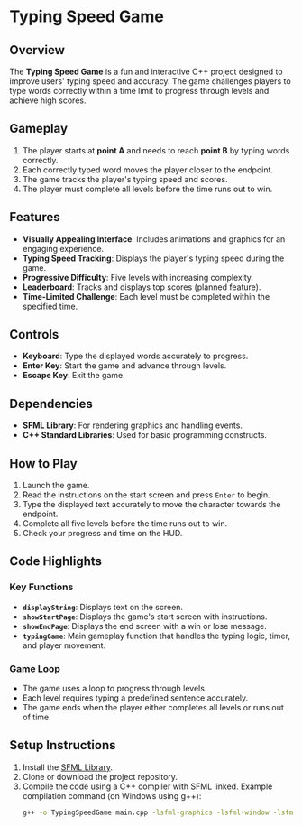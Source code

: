 # Typing Speed Game

## Overview
The **Typing Speed Game** is a fun and interactive C++ project designed to improve users' typing speed and accuracy. The game challenges players to type words correctly within a time limit to progress through levels and achieve high scores.

## Gameplay
1. The player starts at **point A** and needs to reach **point B** by typing words correctly.
2. Each correctly typed word moves the player closer to the endpoint.
3. The game tracks the player's typing speed and scores.
4. The player must complete all levels before the time runs out to win.

## Features
- **Visually Appealing Interface**: Includes animations and graphics for an engaging experience.
- **Typing Speed Tracking**: Displays the player's typing speed during the game.
- **Progressive Difficulty**: Five levels with increasing complexity.
- **Leaderboard**: Tracks and displays top scores (planned feature).
- **Time-Limited Challenge**: Each level must be completed within the specified time.

## Controls
- **Keyboard**: Type the displayed words accurately to progress.
- **Enter Key**: Start the game and advance through levels.
- **Escape Key**: Exit the game.

## Dependencies
- **SFML Library**: For rendering graphics and handling events.
- **C++ Standard Libraries**: Used for basic programming constructs.

## How to Play
1. Launch the game.
2. Read the instructions on the start screen and press `Enter` to begin.
3. Type the displayed text accurately to move the character towards the endpoint.
4. Complete all five levels before the time runs out to win.
5. Check your progress and time on the HUD.

## Code Highlights
### Key Functions
- **`displayString`**: Displays text on the screen.
- **`showStartPage`**: Displays the game's start screen with instructions.
- **`showEndPage`**: Displays the end screen with a win or lose message.
- **`typingGame`**: Main gameplay function that handles the typing logic, timer, and player movement.

### Game Loop
- The game uses a loop to progress through levels. 
- Each level requires typing a predefined sentence accurately.
- The game ends when the player either completes all levels or runs out of time.

## Setup Instructions
1. Install the [SFML Library](https://www.sfml-dev.org/).
2. Clone or download the project repository.
3. Compile the code using a C++ compiler with SFML linked.
   Example compilation command (on Windows using g++):
   ```sh
   g++ -o TypingSpeedGame main.cpp -lsfml-graphics -lsfml-window -lsfml-system

